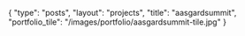 {
	"type": "posts",
	"layout": "projects",
	"title": "aasgardsummit",
	"portfolio_tile": "/images/portfolio/aasgardsummit-tile.jpg"
}